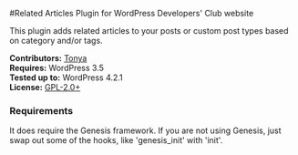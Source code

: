 #Related Articles Plugin for WordPress Developers' Club website

This plugin adds related articles to your posts or custom post types based on category and/or tags.
	 	
__Contributors:__ [Tonya](https://github.com/hellofromtonya)  
__Requires:__ WordPress 3.5  
__Tested up to:__ WordPress 4.2.1  
__License:__ [GPL-2.0+](http://www.gnu.org/licenses/gpl-2.0.html) 

### Requirements

It does require the Genesis framework.  If you are not using Genesis, just swap out some of the hooks, like 'genesis_init' with 'init'.